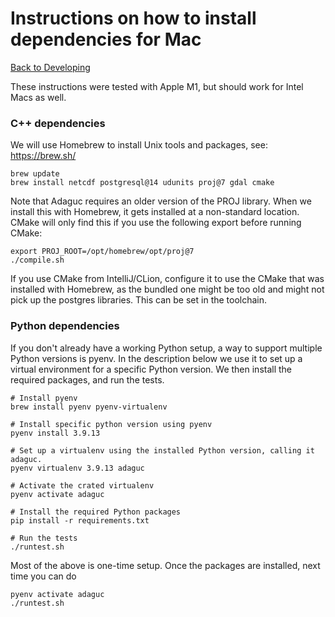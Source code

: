 # Instructions on how to install dependencies for Mac

[Back to Developing](../../Developing.md)

These instructions were tested with Apple M1, but should work for Intel Macs as well.

### C++ dependencies

We will use Homebrew to install Unix tools and packages, see: https://brew.sh/


```shell
brew update
brew install netcdf postgresql@14 udunits proj@7 gdal cmake
```

Note that Adaguc requires an older version of the PROJ library. When we install this with Homebrew,
it gets installed at a non-standard location.
CMake will only find this if you use the following export before running CMake:

```shell
export PROJ_ROOT=/opt/homebrew/opt/proj@7
./compile.sh
```

If you use CMake from IntelliJ/CLion, configure it to use the CMake that was installed with Homebrew,
as the bundled one might be too old and might not pick up the postgres libraries.
This can be set in the toolchain.

### Python dependencies

If you don't already have a working Python setup, a way to support multiple Python versions
is pyenv. In the description below we use it to set up a virtual environment for a specific Python version.
We then install the required packages, and run the tests.

```shell
# Install pyenv
brew install pyenv pyenv-virtualenv

# Install specific python version using pyenv
pyenv install 3.9.13

# Set up a virtualenv using the installed Python version, calling it adaguc.
pyenv virtualenv 3.9.13 adaguc

# Activate the crated virtualenv
pyenv activate adaguc

# Install the required Python packages
pip install -r requirements.txt

# Run the tests
./runtest.sh
```

Most of the above is one-time setup. Once the packages are installed, next time you can do
```shell
pyenv activate adaguc
./runtest.sh
```
